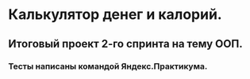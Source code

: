 # Калькулятор денег и калорий.

## Итоговый проект 2-го спринта на тему ООП.

### Тесты написаны командой Яндекс.Практикума.
